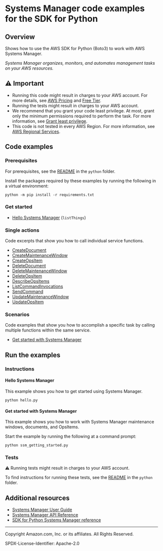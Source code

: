 # Systems Manager code examples for the SDK for Python

## Overview

Shows how to use the AWS SDK for Python (Boto3) to work with AWS Systems Manager.

<!--custom.overview.start-->
<!--custom.overview.end-->

_Systems Manager organizes, monitors, and automates management tasks on your AWS resources._

## ⚠ Important

* Running this code might result in charges to your AWS account. For more details, see [AWS Pricing](https://aws.amazon.com/pricing/) and [Free Tier](https://aws.amazon.com/free/).
* Running the tests might result in charges to your AWS account.
* We recommend that you grant your code least privilege. At most, grant only the minimum permissions required to perform the task. For more information, see [Grant least privilege](https://docs.aws.amazon.com/IAM/latest/UserGuide/best-practices.html#grant-least-privilege).
* This code is not tested in every AWS Region. For more information, see [AWS Regional Services](https://aws.amazon.com/about-aws/global-infrastructure/regional-product-services).

<!--custom.important.start-->
<!--custom.important.end-->

## Code examples

### Prerequisites

For prerequisites, see the [README](../../README.md#Prerequisites) in the `python` folder.

Install the packages required by these examples by running the following in a virtual environment:

```
python -m pip install -r requirements.txt
```

<!--custom.prerequisites.start-->
<!--custom.prerequisites.end-->

### Get started

- [Hello Systems Manager](hello.py#L4) (`listThings`)


### Single actions

Code excerpts that show you how to call individual service functions.

- [CreateDocument](document.py#L32)
- [CreateMaintenanceWindow](maintenance_window.py#L32)
- [CreateOpsItem](ops_item.py#L34)
- [DeleteDocument](document.py#L59)
- [DeleteMaintenanceWindow](maintenance_window.py#L73)
- [DeleteOpsItem](ops_item.py#L73)
- [DescribeOpsItems](ops_item.py#L13)
- [ListCommandInvocations](document.py#L159)
- [SendCommand](document.py#L82)
- [UpdateMaintenanceWindow](maintenance_window.py#L97)
- [UpdateOpsItem](ops_item.py#L126)

### Scenarios

Code examples that show you how to accomplish a specific task by calling multiple
functions within the same service.

- [Get started with Systems Manager](ssm_getting_started.py)


<!--custom.examples.start-->
<!--custom.examples.end-->

## Run the examples

### Instructions


<!--custom.instructions.start-->
<!--custom.instructions.end-->

#### Hello Systems Manager

This example shows you how to get started using Systems Manager.

```
python hello.py
```


#### Get started with Systems Manager

This example shows you how to work with Systems Manager maintenance windows, documents, and OpsItems.


<!--custom.scenario_prereqs.ssm_Scenario.start-->
<!--custom.scenario_prereqs.ssm_Scenario.end-->

Start the example by running the following at a command prompt:

```
python ssm_getting_started.py
```


<!--custom.scenarios.ssm_Scenario.start-->
<!--custom.scenarios.ssm_Scenario.end-->

### Tests

⚠ Running tests might result in charges to your AWS account.


To find instructions for running these tests, see the [README](../../README.md#Tests)
in the `python` folder.



<!--custom.tests.start-->
<!--custom.tests.end-->

## Additional resources

- [Systems Manager User Guide](https://docs.aws.amazon.com/systems-manager/latest/userguide/what-is-systems-manager.html)
- [Systems Manager API Reference](https://docs.aws.amazon.com/systems-manager/latest/APIReference/Welcome.html)
- [SDK for Python Systems Manager reference](https://boto3.amazonaws.com/v1/documentation/api/latest/reference/services/ssm.html)

<!--custom.resources.start-->
<!--custom.resources.end-->

---

Copyright Amazon.com, Inc. or its affiliates. All Rights Reserved.

SPDX-License-Identifier: Apache-2.0